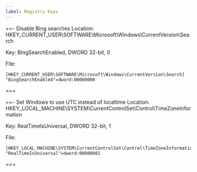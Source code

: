 ```yaml
---
label: Registry Keys
---
```


==- Disable Bing searches
Location: HKEY_CURRENT_USER\SOFTWARE\Microsoft\Windows\CurrentVersion\Search

Key: BingSearchEnabled, DWORD 32-bit, 0

File:
```
[HKEY_CURRENT_USER\SOFTWARE\Microsoft\Windows\CurrentVersion\Search]
"BingSearchEnabled"=dword:00000000
```
===

==- Set Windows to use UTC instead of localtime
Location: HKEY_LOCAL_MACHINE\SYSTEM\CurrentControlSet\Control\TimeZoneInformation

Key: RealTimeIsUniversal, DWORD 32-bit, 1

File:
```
[HKEY_LOCAL_MACHINE\SYSTEM\CurrentControlSet\Control\TimeZoneInformation]
"RealTimeIsUniversal"=dword:00000001
```
===